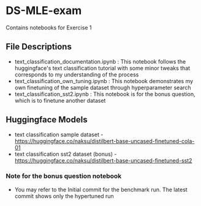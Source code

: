 # DS-MLE-exam
Contains notebooks for Exercise 1

## File Descriptions
* text_classification_documentation.ipynb : This notebook follows the huggingface's text classification tutorial with some minor tweaks that corresponds to my understanding of the process
* text_classification_own_tuning.ipynb :  This notebook demonstrates my own finetuning of the sample dataset through hyperparameter search
* text_classification_sst2.ipynb : This notebook is for the bonus question, which is to finetune another dataset

## Huggingface Models
* text classification sample dataset - https://huggingface.co/naksu/distilbert-base-uncased-finetuned-cola-01
* text classification sst2 dataset (bonus) - https://huggingface.co/naksu/distilbert-base-uncased-finetuned-sst2

### Note for the bonus question notebook
* You may refer to the Initial commit for the benchmark run. The latest commit shows only the hypertuned run
